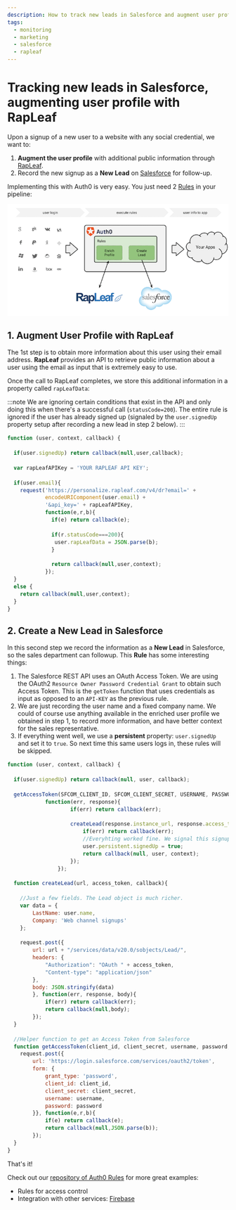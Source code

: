```yaml
---
description: How to track new leads in Salesforce and augment user profile with Rapleaf.
tags:
  - monitoring
  - marketing
  - salesforce
  - rapleaf
---
```


# Tracking new leads in Salesforce, augmenting user profile with RapLeaf

Upon a signup of a new user to a website with any social credential, we want to:

1. __Augment the user profile__ with additional public information through [RapLeaf](http://www.rapleaf.com/).
2. Record the new signup as a __New Lead__ on [Salesforce](http://www.salesforce.com/) for follow-up.

Implementing this with Auth0 is very easy. You just need 2 [Rules](/rules) in your pipeline:

![](/media/articles/tutorials/rapleaf-salesforce.png)

## 1. Augment User Profile with RapLeaf

The 1st step is to obtain more information about this user using their email address. __RapLeaf__ provides an API to retrieve public information about a user using the email as input that is extremely easy to use.

Once the call to RapLeaf completes, we store this additional information in a property called `rapLeafData`:

:::note
We are ignoring certain conditions that exist in the API and only doing this when there's a successful call (`statusCode=200`). The entire rule is ignored if the user has already signed up (signaled by the `user.signedUp` property setup after recording a new lead in step 2 below).
:::

```js
function (user, context, callback) {

  if(user.signedUp) return callback(null,user,callback);

  var rapLeafAPIKey = 'YOUR RAPLEAF API KEY';

  if(user.email){
    request('https://personalize.rapleaf.com/v4/dr?email=' +
            encodeURIComponent(user.email) +
            '&api_key=' + rapLeafAPIKey,
            function(e,r,b){  
              if(e) return callback(e);

              if(r.statusCode===200){
               user.rapLeafData = JSON.parse(b);
              }

              return callback(null,user,context);
            });
  }
  else {
    return callback(null,user,context);
  }
}
```

## 2. Create a New Lead in Salesforce

In this second step we record the information as a __New Lead__ in Salesforce, so the sales department can followup. This __Rule__ has some interesting things:

1. The Salesforce REST API uses an OAuth Access Token. We are using the OAuth2 `Resource Owner Password Credential Grant` to obtain such Access Token. This is the `getToken` function that uses credentials as input as opposed to an `API-KEY` as the previous rule.
2. We are just recording the user name and a fixed company name. We could of course use anything available in the enriched user profile we obtained in step 1, to record more information, and have better context for the sales representative.
3. If everything went well, we use a __persistent__ property: `user.signedUp` and set it to `true`. So next time this same users logs in, these rules will be skipped.

```js
function (user, context, callback) {

  if(user.signedUp) return callback(null, user, callback);

  getAccessToken(SFCOM_CLIENT_ID, SFCOM_CLIENT_SECRET, USERNAME, PASSWORD,
            function(err, response){
                    if(err) return callback(err);

                    createLead(response.instance_url, response.access_token, function(err, result){
                        if(err) return callback(err);
                        //Everyhting worked fine. We signal this signup was successful.
                        user.persistent.signedUp = true;
                        return callback(null, user, context);
                    });
                });

  function createLead(url, access_token, callback){

    //Just a few fields. The Lead object is much richer.
    var data = {
        LastName: user.name,
        Company: 'Web channel signups'
    };

    request.post({
        url: url + "/services/data/v20.0/sobjects/Lead/",
        headers: {
            "Authorization": "OAuth " + access_token,
            "Content-type": "application/json"
        },
        body: JSON.stringify(data)
        }, function(err, response, body){
            if(err) return callback(err);
            return callback(null,body);
        });
  }

  //Helper function to get an Access Token from Salesforce
  function getAccessToken(client_id, client_secret, username, password, callback){
    request.post({
        url: 'https://login.salesforce.com/services/oauth2/token',
        form: {
            grant_type: 'password',
            client_id: client_id,
            client_secret: client_secret,
            username: username,
            password: password
        }}, function(e,r,b){
            if(e) return callback(e);
            return callback(null,JSON.parse(b));
        });
  }
}
```
That's it!

Check out our [repository of Auth0 Rules](https://github.com/auth0/rules) for more great examples:

* Rules for access control
* Integration with other services: [Firebase](http://firebase.com)
